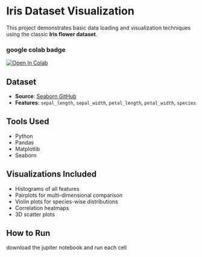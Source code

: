 # Iris Dataset Visualization

This project demonstrates basic data loading and visualization techniques using the classic **Iris flower dataset**.

### google colab badge
<a target="_blank" href="https://colab.research.google.com/github/varshithnomula/COSC-Colab-Conquer.git">
  <img src="https://colab.research.google.com/assets/colab-badge.svg" alt="Open In Colab"/>
</a>

## Dataset

- **Source**: [Seaborn GitHub](https://github.com/mwaskom/seaborn-data)
- **Features**: `sepal_length`, `sepal_width`, `petal_length`, `petal_width`, `species`

## Tools Used

- Python
- Pandas
- Matplotlib
- Seaborn

## Visualizations Included

- Histograms of all features
- Pairplots for multi-dimensional comparison
- Violin plots for species-wise distributions
- Correlation heatmaps
- 3D scatter plots

## How to Run
download the jupiter notebook and run each cell

